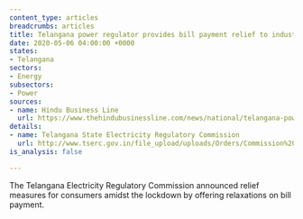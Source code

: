 ```yaml
---
content_type: articles
breadcrumbs: articles
title: Telangana power regulator provides bill payment relief to industrial consumers
date: 2020-05-06 04:00:00 +0000
states:
- Telangana
sectors:
- Energy
subsectors:
- Power
sources:
- name: Hindu Business Line
  url: https://www.thehindubusinessline.com/news/national/telangana-power-regulator-provides-bill-payment-relief-to-industrial-consumers/article31462917.ece
details:
- name: Telangana State Electricity Regulatory Commission
  url: http://www.tserc.gov.in/file_upload/uploads/Orders/Commission%20Orders/2020/Mitigation%20of%20Impact%20of%20COVID-19.pdf
is_analysis: false

---
```

The Telangana Electricity Regulatory Commission announced relief measures for consumers amidst the lockdown by offering relaxations on bill payment.